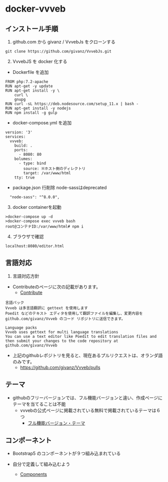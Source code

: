 # docker-vvveb

## インストール手順

1. github.com から givanz / VvvebJs をクローンする

```
git clone https://github.com/givanz/VvvebJs.git
```

2. VvvebJS を docker 化する
 - Dockerfile を追加

```
FROM php:7.2-apache
RUN apt-get -y update
RUN apt-get install -y \
    curl \
    gnupg
RUN curl -sL https://deb.nodesource.com/setup_11.x | bash -
RUN apt-get install -y nodejs
RUN npm install -g gulp
```

 - docker-compose.yml を追加

```
version: '3'
services:
  vvveb:
    build: .
    ports:
      - 8080: 80
    bolumes:
      - type: bind
        source: ※ホスト側のディレクトリ
        target: /var/www/html
    tty: true
```

 - package.json 行削除 node-sassはdeprecated

 ```
   "node-sass": "^8.0.0",
 ```

3. docker containerを起動

```
>docker-compose up -d
>docker-compose exec vvveb bash
root@コンテナID:/var/www/html# npm i
```

4. ブラウザで確認

```
localhost:8080/editor.html
```

## 言語対応

1. 言語対応方針

 - Contributeのページに次の記載があります。
   - [Contribute](https://www.vvveb.com/page/contribute)

```
言語パック
Vvveb は多言語翻訳に gettext を使用します
Poedit などのテキスト エディタを使用して翻訳ファイルを編集し、変更内容を github.com/givanz/Vvveb のコード リポジトリに送信できます。

Language packs
Vvveb uses gettext for multi language translations
You can use a text editor like Poedit to edit translation files and then submit your changes to the code repository at github.com/givanz/Vvveb
```

 - 上記のgithubレポジトリを見ると、現在あるプルリクエストは、オランダ語のみです。
   - https://github.com/givanz/Vvveb/pulls


## テーマ

 - githubのフリーバージョンでは、フル機能バージョンと違い、作成ページにテーマを当てることは不能
   - vvvebの公式ページに掲載されている無料で掲載されているテーマは６つ
     - [フル機能バージョン・テーマ](https://themes.vvveb.com/)


## コンポーネント

 - Bootstrap5 のコンポーネントが９つ組み込まれている

 - 自分で定義して組み込むよう
   - [Components](https://github.com/givanz/VvvebJs/wiki/Components)


